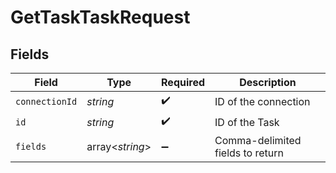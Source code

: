 # GetTaskTaskRequest


## Fields

| Field                            | Type                             | Required                         | Description                      |
| -------------------------------- | -------------------------------- | -------------------------------- | -------------------------------- |
| `connectionId`                   | *string*                         | :heavy_check_mark:               | ID of the connection             |
| `id`                             | *string*                         | :heavy_check_mark:               | ID of the Task                   |
| `fields`                         | array<*string*>                  | :heavy_minus_sign:               | Comma-delimited fields to return |